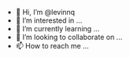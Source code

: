 - 👋 Hi, I’m @levinnq
- 👀 I’m interested in ...
- 🌱 I’m currently learning ...
- 💞️ I’m looking to collaborate on ...
- 📫 How to reach me ...

<!---
levinnq/levinnq is a ✨ special ✨ repository because its `README.md` (this file) appears on your GitHub profile.
You can click the Preview link to take a look at your changes.
--->
